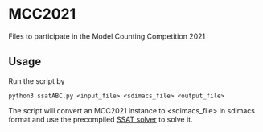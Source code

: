 # MCC2021
Files to participate in the Model Counting Competition 2021

## Usage
Run the script by
```
python3 ssatABC.py <input_file> <sdimacs_file> <output_file>
```
The script will convert an MCC2021 instance to <sdimacs_file> in sdimacs format and use the precompiled [SSAT solver](https://github.com/NTU-ALComLab/ssatABC) to solve it.
